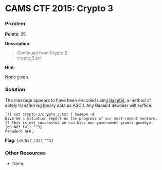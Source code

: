 # CAMS CTF 2015: Crypto 3

### Problem

**Points**: 25

**Description**: 

> Continued from Crypto 2.  
> crypto_3.txt

**Hint**: 

None given.

### Solution

The message appears to have been encoded using [Base64](http://en.wikipedia.org/wiki/Base64), a method of safely transferring binary data as ASCII. Any Base64 decoder will suffice.

```
[!] cat crypto-3/crypto_3.txt | base64 -d 
Give me a situation report on the progress of our most recent venture. If this is not successful we can kiss our government grants goodbye. {d0_N07_f41!_^^3}
Panadero AFK.
```

**Flag**: `{d0_N07_f41!_^^3}`

### Other Resources

* None.
